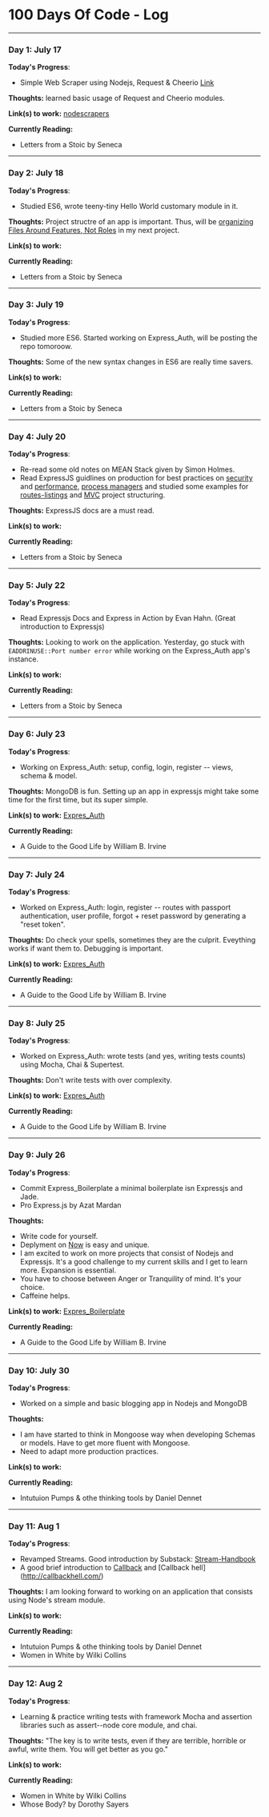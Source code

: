 # 100 Days Of Code - Log
---

### Day 1: July 17 

**Today's Progress**: 
- Simple Web Scraper using Nodejs, Request & Cheerio [Link](https://github.com/amandeepmittal/nodescrapers)

**Thoughts:** learned basic usage of Request and Cheerio modules.

**Link(s) to work:** [nodescrapers](https://github.com/amandeepmittal/nodescrapers)

**Currently Reading:** 
- Letters from a Stoic by Seneca

---

### Day 2: July 18 

**Today's Progress**: 
- Studied ES6, wrote teeny-tiny Hello World customary module in it.

**Thoughts:** Project structre of an app is important. Thus, will be [organizing Files Around Features, Not Roles](https://blog.risingstack.com/node-hero-node-js-project-structure-tutorial/) in my next project.

**Link(s) to work:** 

**Currently Reading:** 
- Letters from a Stoic by Seneca

---

### Day 3: July 19 

**Today's Progress**: 
- Studied more ES6. Started working on Express_Auth, will be posting the repo tomoroow.

**Thoughts:** Some of the new syntax changes in ES6 are really time savers. 

**Link(s) to work:** 

**Currently Reading:** 
- Letters from a Stoic by Seneca

---

### Day 4: July 20 

**Today's Progress**: 
- Re-read some old notes on MEAN Stack given by Simon Holmes. 
- Read ExpressJS guidlines on production for best practices on [security](http://expressjs.com/en/advanced/best-practice-security.html) and [performance](http://expressjs.com/en/advanced/best-practice-performance.html), [process managers](http://expressjs.com/en/advanced/pm.html) and studied some examples for [routes-listings](https://github.com/strongloop/express/blob/4.13.1/examples/route-separation/index.js?_ga=1.134726385.1220450953.1468397555#L32-47) and [MVC](https://github.com/strongloop/express/tree/master/examples/mvc?_ga=1.134726385.1220450953.1468397555) project structuring. 

**Thoughts:** ExpressJS docs are a must read.

**Link(s) to work:** 

**Currently Reading:** 
- Letters from a Stoic by Seneca

---

### Day 5: July 22 

**Today's Progress**: 
- Read Expressjs Docs and Express in Action by Evan Hahn. (Great introduction to Expressjs)

**Thoughts:** Looking to work on the application. Yesterday, go stuck with `EADDRINUSE::Port number error` while working on the Express_Auth app's instance.

**Link(s) to work:** 

**Currently Reading:** 
- Letters from a Stoic by Seneca

---

### Day 6: July 23 

**Today's Progress**: 
- Working on Express_Auth: setup, config, login, register -- views, schema & model.

**Thoughts:** MongoDB is fun. Setting up an app in expressjs might take some time for the first time, but its super simple.

**Link(s) to work:** [Expres_Auth](https://github.com/amandeepmittal/express_auth)

**Currently Reading:** 
- A Guide to the Good Life by William B. Irvine

---

### Day 7: July 24 

**Today's Progress**: 
- Worked on Express_Auth: login, register -- routes with passport authentication, user profile, forgot + reset password by generating a "reset token".

**Thoughts:** Do check your spells, sometimes they are the culprit. Eveything works if want them to. Debugging is important.

**Link(s) to work:** [Expres_Auth](https://github.com/amandeepmittal/express_auth)

**Currently Reading:** 
- A Guide to the Good Life by William B. Irvine

---
### Day 8: July 25 

**Today's Progress**: 
- Worked on Express_Auth: wrote tests (and yes, writing tests counts) using Mocha, Chai & Supertest.

**Thoughts:** Don't write tests with over complexity.

**Link(s) to work:** [Expres_Auth](https://github.com/amandeepmittal/express_auth)

**Currently Reading:** 
- A Guide to the Good Life by William B. Irvine

---
### Day 9: July 26 

**Today's Progress**: 
- Commit Express_Boilerplate a minimal boilerplate isn Expressjs and Jade.
- Pro Express.js by Azat Mardan

**Thoughts:** 
- Write code for yourself.
- Deplyment on [Now](https://zeit.co/now) is easy and unique.
- I am excited to work on more projects that consist of Nodejs and Expressjs. It's a good challenge to my current skills and I get to learn more. Expansion is essential.
- You have to choose between Anger or Tranquility of mind. It's your choice.
- Caffeine helps.

**Link(s) to work:** [Expres_Boilerplate](https://github.com/amandeepmittal/express_boilerplate)

**Currently Reading:** 
- A Guide to the Good Life by William B. Irvine

---
### Day 10: July 30

**Today's Progress**: 
- Worked on a simple and basic blogging app in Nodejs and MongoDB

**Thoughts:** 
- I am have started to think in Mongoose way when developing Schemas or models. Have to get more fluent with Mongoose.
- Need to adapt more production practices.

**Link(s) to work:**

**Currently Reading:** 
- Intutuion Pumps & othe thinking tools by Daniel Dennet

---
### Day 11: Aug 1

**Today's Progress**: 
- Revamped Streams. Good introduction by Substack: [Stream-Handbook](https://github.com/substack/stream-handbook)
- A good brief introduction to [Callback](https://github.com/maxogden/art-of-node) and [Callback hell] (http://callbackhell.com/)

**Thoughts:** 
I am looking forward to working on an application that consists using Node's stream module.

**Link(s) to work:**

**Currently Reading:** 
- Intutuion Pumps & othe thinking tools by Daniel Dennet
- Women in White by Wilki Collins

---
### Day 12: Aug 2

**Today's Progress**: 
- Learning & practice writing tests with framework Mocha and assertion libraries such as assert--node core module, and chai.

**Thoughts:** 
"The key is to write tests, even if they are terrible, horrible or awful, write them. You will get better as you go."

**Link(s) to work:**

**Currently Reading:** 
- Women in White by Wilki Collins
- Whose Body? by Dorothy Sayers
